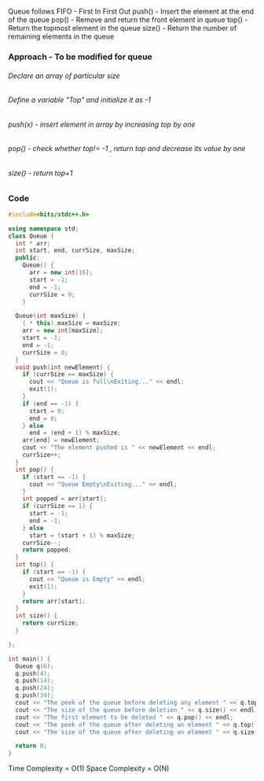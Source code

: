 Queue follows FIFO - First In First Out
push() - Insert the element at the end of the queue
pop() - Remove and return the front element in queue
top() - Return the topmost element in the queue 
size() - Return the number of remaining elements in the queue 
### Approach - To be modified for queue
###### Declare an array of particular size 
###### Define a variable "Top" and initialize it as -1 
###### push(x) - insert element in array by increasing top by one
###### pop() - check whether top!= -1 , return top and decrease its value by one 
###### size() - return top+1

### Code 

```cpp
#include<bits/stdc++.h>

using namespace std;
class Queue {
  int * arr;
  int start, end, currSize, maxSize;
  public:
    Queue() {
      arr = new int[16];
      start = -1;
      end = -1;
      currSize = 0;
    }

  Queue(int maxSize) {
    ( * this).maxSize = maxSize;
    arr = new int[maxSize];
    start = -1;
    end = -1;
    currSize = 0;
  }
  void push(int newElement) {
    if (currSize == maxSize) {
      cout << "Queue is full\nExiting..." << endl;
      exit(1);
    }
    if (end == -1) {
      start = 0;
      end = 0;
    } else
      end = (end + 1) % maxSize;
    arr[end] = newElement;
    cout << "The element pushed is " << newElement << endl;
    currSize++;
  }
  int pop() {
    if (start == -1) {
      cout << "Queue Empty\nExiting..." << endl;
    }
    int popped = arr[start];
    if (currSize == 1) {
      start = -1;
      end = -1;
    } else
      start = (start + 1) % maxSize;
    currSize--;
    return popped;
  }
  int top() {
    if (start == -1) {
      cout << "Queue is Empty" << endl;
      exit(1);
    }
    return arr[start];
  }
  int size() {
    return currSize;
  }

};

int main() {
  Queue q(6);
  q.push(4);
  q.push(14);
  q.push(24);
  q.push(34);
  cout << "The peek of the queue before deleting any element " << q.top() << endl;
  cout << "The size of the queue before deletion " << q.size() << endl;
  cout << "The first element to be deleted " << q.pop() << endl;
  cout << "The peek of the queue after deleting an element " << q.top() << endl;
  cout << "The size of the queue after deleting an element " << q.size() << endl;

  return 0;
}
```


Time Complexity = O(1)
Space Complexity = O(N)